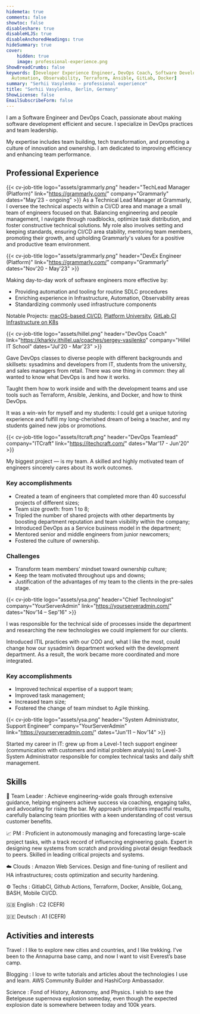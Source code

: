 ```yaml
---
hidemeta: true
comments: false
showtoc: false
disableshare: true
disableHLJS: true
disableAnchoredHeadings: true
hideSummary: true
cover:
    hidden: true
    image: professional-experience.png
ShowBreadCrumbs: false
keywords: [Developer Experience Engineer, DevOps Coach, Software Development Life Cycle (SDLC), AWS, Infrastructure 
  Automation, Observability, Terraform, Ansible, GitLab, Docker]
summary: "Serhii Vasylenko — professional experience"
title: "Serhii Vasylenko, Berlin, Germany"
ShowLicense: false
EmailSubscribeForm: false
---
```


I am a Software Engineer and DevOps Coach, passionate about making software development efficient and secure. I specialize in DevOps practices and team leadership.

My expertise includes team building, tech transformation, and promoting a culture of innovation and ownership. I am dedicated to improving efficiency and enhancing team performance.

## Professional Experience
{{< cv-job-title
logo="assets/grammarly.png"
header="TechLead Manager (Platform)"
link="https://grammarly.com/"
company="Grammarly"
dates="May'23 - ongoing" >}}
As a Technical Lead Manager at Grammarly, I oversee the technical aspects within a CI/CD area and manage a small team of engineers focused on that. Balancing engineering and people management, I navigate through roadblocks, optimize task distribution, and foster constructive technical solutions. My role also involves setting and keeping standards, ensuring CI/CD area stability, mentoring team members, promoting their growth, and upholding Grammarly's values for a positive and productive team environment.

{{< cv-job-title 
logo="assets/grammarly.png" 
header="DevEx Engineer (Platform)" 
link="https://grammarly.com/"
company="Grammarly" 
dates="Nov'20 - May'23" >}}

Making day-to-day work of software engineers more effective by:
- Providing automation and tooling for routine SDLC procedures
- Enriching experience in Infrastructure, Automation, Observability areas
- Standardizing commonly used infrastructure components

Notable Projects: [macOS-based CI/CD](/series/mac1.metal-at-aws/), [Platform University](https://www.grammarly.com/blog/engineering/empowering-engineers-build-faster/), [GitLab CI Infrastructure on K8s](https://youtu.be/ZOYA1XNqFBI) 

{{< cv-job-title
logo="assets/hillel.png"
header="DevOps Coach"
link="https://kharkiv.ithillel.ua/coaches/sergey-vasilenko"
company="Hillel IT School"
dates="Jul'20 - Mar'23" >}}

Gave DevOps classes to diverse people with different backgrounds and skillsets: sysadmins and developers from IT, students from the university, and sales managers from retail. There was one thing in common: they all wanted to know what DevOps is and how it works.

Taught them how to work inside and with the development teams and use tools such as Terraform, Ansible, Jenkins, and Docker, and how to think DevOps.

It was a win-win for myself and my students: I could get a unique tutoring experience and fulfill my long-cherished dream of being a teacher, and my students gained new jobs or promotions.

{{< cv-job-title 
logo="assets/itcraft.png" 
header="DevOps Teamlead" 
company="ITCraft" 
link="https://itechcraft.com/"
dates="Mar'17 - Jun'20" >}}

My biggest project — is my team. A skilled and highly motivated team of engineers sincerely cares about its work outcomes.

### Key accomplishments
- Created a team of engineers that completed more than 40 successful projects of different sizes;
- Team size growth: from 1 to 8;
- Tripled the number of shared projects with other departments by boosting department reputation and team visibility within the company;
- Introduced DevOps as a Service business model in the department;
- Mentored senior and middle engineers from junior newcomers;
- Fostered the culture of ownership.

### Challenges
- Transform team members’ mindset toward ownership culture;
- Keep the team motivated throughout ups and downs;
- Justification of the advantages of my team to the clients in the pre-sales stage.

{{< cv-job-title
logo="assets/ysa.png"
header="Chief Technologist"
company="YourServerAdmin"
link="https://yourserveradmin.com/"
dates="Nov'14 – Sep'16" >}}

I was responsible for the technical side of processes inside the department and researching the new technologies we could implement for our clients.

Introduced ITIL practices with our COO and, what I like the most, could change how our sysadmin’s department worked with the development department. As a result, the work became more coordinated and more integrated.

### Key accomplishments
- Improved technical expertise of a support team;
- Improved task management;
- Increased team size;
- Fostered the change of team mindset to Agile thinking.

{{< cv-job-title
logo="assets/ysa.png"
header="System Administrator, Support Engineer"
company="YourServerAdmin"
link="https://yourserveradmin.com/"
dates="Jun'11 – Nov'14" >}}

Started my career in IT: grew up from a Level-1 tech support engineer (communication with customers and initial problem analysis) to Level-3 System Administrator responsible for complex technical tasks and daily shift management.

## Skills
🤝 Team Leader
:   Achieve engineering-wide goals through extensive guidance, helping engineers achieve success via coaching, engaging talks, and advocating for rising the bar. My approach prioritizes impactful results, carefully balancing team priorities with a keen understanding of cost versus customer benefits.

📈 PM
:   Proficient in autonomously managing and forecasting large-scale project tasks, with a track record of influencing engineering goals. Expert in designing new systems from scratch and providing pivotal design feedback to peers. Skilled in leading critical projects and systems.

☁️ Clouds
:   Amazon Web Services. Design and fine-tuning of resilient and HA infrastructures; costs optimization and security hardening.

⚙️ Techs
:   GitlabCI, Github Actions, Terraform, Docker, Ansible, GoLang, BASH, Mobile CI/CD.

🇬🇧 English
:   C2 (CEFR)

🇩🇪 Deutsch
:   A1 (CEFR)

## Activities and interests
Travel
:   I like to explore new cities and countries, and I like trekking. I’ve been to the Annapurna base camp, and now I want to visit Everest’s base camp.

Blogging
:   I love to write tutorials and articles about the technologies I use and learn. AWS Community Builder and HashiCorp Ambassador.

Science
:   Fond of History, Astronomy, and Physics. I wish to see the Betelgeuse supernova explosion someday, even though the expected explosion date is somewhere between today and 100k years. 
